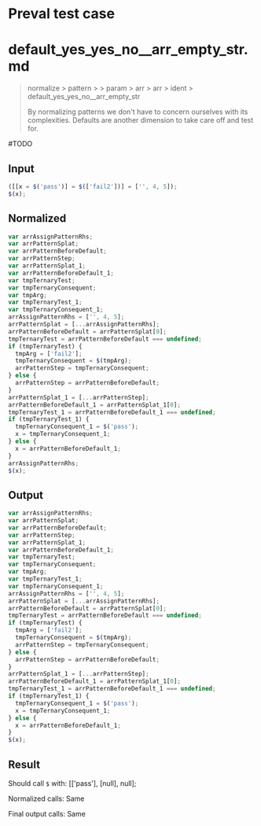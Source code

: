 # Preval test case

# default_yes_yes_no__arr_empty_str.md

> normalize > pattern >  > param > arr > arr > ident > default_yes_yes_no__arr_empty_str
>
> By normalizing patterns we don't have to concern ourselves with its complexities. Defaults are another dimension to take care off and test for.

#TODO

## Input

`````js filename=intro
([[x = $('pass')] = $(['fail2'])] = ['', 4, 5]);
$(x);
`````

## Normalized

`````js filename=intro
var arrAssignPatternRhs;
var arrPatternSplat;
var arrPatternBeforeDefault;
var arrPatternStep;
var arrPatternSplat_1;
var arrPatternBeforeDefault_1;
var tmpTernaryTest;
var tmpTernaryConsequent;
var tmpArg;
var tmpTernaryTest_1;
var tmpTernaryConsequent_1;
arrAssignPatternRhs = ['', 4, 5];
arrPatternSplat = [...arrAssignPatternRhs];
arrPatternBeforeDefault = arrPatternSplat[0];
tmpTernaryTest = arrPatternBeforeDefault === undefined;
if (tmpTernaryTest) {
  tmpArg = ['fail2'];
  tmpTernaryConsequent = $(tmpArg);
  arrPatternStep = tmpTernaryConsequent;
} else {
  arrPatternStep = arrPatternBeforeDefault;
}
arrPatternSplat_1 = [...arrPatternStep];
arrPatternBeforeDefault_1 = arrPatternSplat_1[0];
tmpTernaryTest_1 = arrPatternBeforeDefault_1 === undefined;
if (tmpTernaryTest_1) {
  tmpTernaryConsequent_1 = $('pass');
  x = tmpTernaryConsequent_1;
} else {
  x = arrPatternBeforeDefault_1;
}
arrAssignPatternRhs;
$(x);
`````

## Output

`````js filename=intro
var arrAssignPatternRhs;
var arrPatternSplat;
var arrPatternBeforeDefault;
var arrPatternStep;
var arrPatternSplat_1;
var arrPatternBeforeDefault_1;
var tmpTernaryTest;
var tmpTernaryConsequent;
var tmpArg;
var tmpTernaryTest_1;
var tmpTernaryConsequent_1;
arrAssignPatternRhs = ['', 4, 5];
arrPatternSplat = [...arrAssignPatternRhs];
arrPatternBeforeDefault = arrPatternSplat[0];
tmpTernaryTest = arrPatternBeforeDefault === undefined;
if (tmpTernaryTest) {
  tmpArg = ['fail2'];
  tmpTernaryConsequent = $(tmpArg);
  arrPatternStep = tmpTernaryConsequent;
} else {
  arrPatternStep = arrPatternBeforeDefault;
}
arrPatternSplat_1 = [...arrPatternStep];
arrPatternBeforeDefault_1 = arrPatternSplat_1[0];
tmpTernaryTest_1 = arrPatternBeforeDefault_1 === undefined;
if (tmpTernaryTest_1) {
  tmpTernaryConsequent_1 = $('pass');
  x = tmpTernaryConsequent_1;
} else {
  x = arrPatternBeforeDefault_1;
}
$(x);
`````

## Result

Should call `$` with:
[['pass'], [null], null];

Normalized calls: Same

Final output calls: Same
